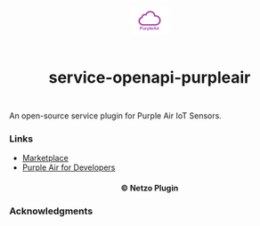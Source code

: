 <div align="center">
  <a href="https://netzo.io" target="_blank" >
    <img height="50" src="https://raw.githubusercontent.com/netzoio/netzo/main/plugins/services/service-openapi-purpleair/src/assets/icon.png" style="margin: 12px 0px" />
  </a>

  <h1 style="padding: 6px 0px 24px 0px">service-openapi-purpleair</h1>
</div>

An open-source service plugin for Purple Air IoT Sensors.

### Links

- [Marketplace](https://app.netzo.io/marketplace/service-openapi-purpleair)
- [Purple Air for Developers](https://api.purpleair.com/#api-welcome)

<div align="center">
  <h4>© Netzo Plugin</h4>
</div>

### Acknowledgments
